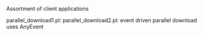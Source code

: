 Assortment of client applications

parallel_download1.pl:
parallel_download2.pl:
    event driven parallel download
    uses AnyEvent


